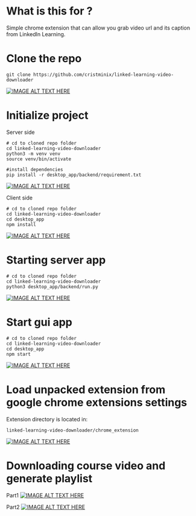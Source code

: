 # What is this for ?
Simple chrome extension that can allow you grab video url and its caption from LinkedIn Learning.

# Clone the repo
```
git clone https://github.com/cristminix/linked-learning-video-downloader
```
[![IMAGE ALT TEXT HERE](https://img.youtube.com/vi/Y29kVWTFsv4/0.jpg)](https://www.youtube.com/watch?v=Y29kVWTFsv4)


# Initialize project
Server side
```
# cd to cloned repo folder
cd linked-learning-video-downloader
python3 -m venv venv
source venv/bin/activate

#install dependencies
pip install -r desktop_app/backend/requirement.txt
```
[![IMAGE ALT TEXT HERE](https://img.youtube.com/vi/epsoOp6gySk/0.jpg)](https://www.youtube.com/watch?v=epsoOp6gySk)


Client side
```
# cd to cloned repo folder
cd linked-learning-video-downloader
cd desktop_app
npm install
```
[![IMAGE ALT TEXT HERE](https://img.youtube.com/vi/dSuQegbZJKk/0.jpg)](https://www.youtube.com/watch?v=dSuQegbZJKk)


# Starting server app
```
# cd to cloned repo folder
cd linked-learning-video-downloader
python3 desktop_app/backend/run.py 
```
[![IMAGE ALT TEXT HERE](https://img.youtube.com/vi/sHQ4IIU7rKY/0.jpg)](https://www.youtube.com/watch?v=sHQ4IIU7rKY)


# Start gui app
```
# cd to cloned repo folder
cd linked-learning-video-downloader
cd desktop_app
npm start
```
[![IMAGE ALT TEXT HERE](https://img.youtube.com/vi/k179uB-ZbU4/0.jpg)](https://www.youtube.com/watch?v=k179uB-ZbU4)


# Load unpacked extension from google chrome extensions settings
Extension directory is located in:
```
linked-learning-video-downloader/chrome_extension
```
[![IMAGE ALT TEXT HERE](https://img.youtube.com/vi/Nl5sI8amHOU/0.jpg)](https://www.youtube.com/watch?v=Nl5sI8amHOU)


# Downloading course video and generate playlist
Part1
[![IMAGE ALT TEXT HERE](https://img.youtube.com/vi/vwAtxajNgRw/0.jpg)](https://www.youtube.com/watch?v=vwAtxajNgRw)

Part2
[![IMAGE ALT TEXT HERE](https://img.youtube.com/vi/Sem0ArTsr1o/0.jpg)](https://www.youtube.com/watch?v=Sem0ArTsr1o)



